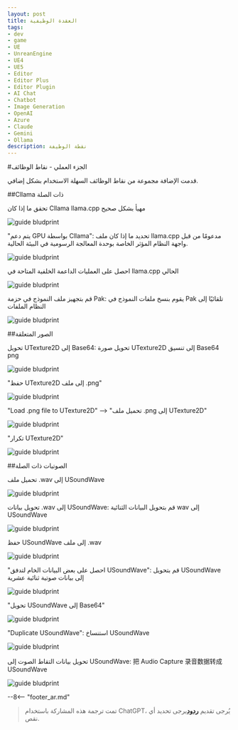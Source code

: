 ```yaml
---
layout: post
title: العقدة الوظيفية
tags:
- dev
- game
- UE
- UnreanEngine
- UE4
- UE5
- Editor
- Editor Plus
- Editor Plugin
- AI Chat
- Chatbot
- Image Generation
- OpenAI
- Azure
- Claude
- Gemini
- Ollama
description: نقطة الوظيفة
---
```


<meta property="og:title" content="UE 插件 AIChatPlus 使用说明 - 蓝图篇 - 功能节点" />

#الجزء العملي - نقاط الوظائف

قدمت الإضافة مجموعة من نقاط الوظائف السهلة الاستخدام بشكل إضافي.

##Cllama ذات الصلة

تحقق ما إذا كان Cllama llama.cpp مهيأ بشكل صحيح

![guide bludprint](assets/img/2024-ue-aichatplus/guide_util_1.png)

"يتم دعم GPU بواسطة Cllama": تحديد ما إذا كان ملف llama.cpp مدعومًا من قبل واجهة النظام المؤثر الخاصة بوحدة المعالجة الرسومية في البيئة الحالية.

![guide bludprint](assets/img/2024-ue-aichatplus/guide_util_2.png)

احصل على العمليات الداعمة الخلفية المتاحة في llama.cpp الحالي

![guide bludprint](assets/img/2024-ue-aichatplus/guide_util_3.png)

قم بتجهيز ملف النموذج في حزمة Pak: يقوم بنسخ ملفات النموذج في Pak تلقائيًا إلى النظام الملفات

![guide bludprint](assets/img/2024-ue-aichatplus/guide_util_4.png)

##الصور المتعلقة

تحويل UTexture2D إلى Base64: تحويل صورة UTexture2D إلى تنسيق Base64 png

![guide bludprint](assets/img/2024-ue-aichatplus/guide_util_5.png)

"حفظ UTexture2D إلى ملف .png"

![guide bludprint](assets/img/2024-ue-aichatplus/guide_util_6.png)

"Load .png file to UTexture2D" --> "تحميل ملف .png إلى UTexture2D"

![guide bludprint](assets/img/2024-ue-aichatplus/guide_util_7.png)

"تكرار UTexture2D"

![guide bludprint](assets/img/2024-ue-aichatplus/guide_util_8.png)

##الصوتيات ذات الصلة

تحميل ملف .wav إلى USoundWave

![guide bludprint](assets/img/2024-ue-aichatplus/guide_util_9.png)

تحويل بيانات .wav إلى USoundWave: قم بتحويل البيانات الثنائية wav إلى USoundWave

![guide bludprint](assets/img/2024-ue-aichatplus/guide_util_10.png)

حفظ USoundWave إلى ملف .wav

![guide bludprint](assets/img/2024-ue-aichatplus/guide_util_11.png)

"احصل على بعض البيانات الخام لتدفق USoundWave": قم بتحويل USoundWave إلى بيانات صوتية ثنائية عشرية

![guide bludprint](assets/img/2024-ue-aichatplus/guide_util_12.png)

"تحويل USoundWave إلى Base64"

![guide bludprint](assets/img/2024-ue-aichatplus/guide_util_13.png)

"Duplicate USoundWave": استنساخ USoundWave

![guide bludprint](assets/img/2024-ue-aichatplus/guide_util_14.png)

تحويل بيانات التقاط الصوت إلى USoundWave: 把 Audio Capture 录音数据转成 USoundWave

![guide bludprint](assets/img/2024-ue-aichatplus/guide_util_15.png)

--8<-- "footer_ar.md"


> تمت ترجمة هذه المشاركة باستخدام ChatGPT، يُرجى تقديم [**ردود**](https://github.com/disenone/wiki_blog/issues/new)يرجى تحديد أي نقص. 
